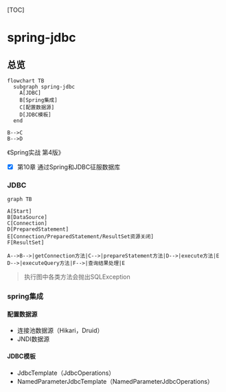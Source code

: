 [TOC]

# spring-jdbc

## 总览

```mermaid
flowchart TB
  subgraph spring-jdbc
    A[JDBC]
    B[Spring集成]
    C[配置数据源]
    D[JDBC模板]
  end

B-->C
B-->D
```

《Spring实战 第4版》

- [x] 第10章 通过Spring和JDBC征服数据库

### JDBC

```mermaid
graph TB

A[Start]
B[DataSource]
C[Connection]
D[PreparedStatement]
E[Connection/PreparedStatement/ResultSet资源关闭]
F[ResultSet]

A-->B-->|getConnection方法|C-->|prepareStatement方法|D-->|execute方法|E
D-->|executeQuery方法|F-->|查询结果处理|E

```

> 执行图中各类方法会抛出SQLException

### spring集成

#### 配置数据源

- 连接池数据源（Hikari，Druid）
- JNDI数据源

#### JDBC模板

- JdbcTemplate（JdbcOperations）
- NamedParameterJdbcTemplate（NamedParameterJdbcOperations）
